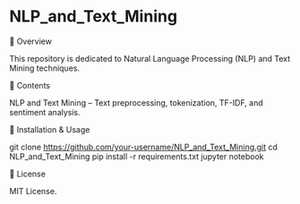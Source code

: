 # NLP_and_Text_Mining
📌 Overview

This repository is dedicated to Natural Language Processing (NLP) and Text Mining techniques.

📂 Contents

NLP and Text Mining – Text preprocessing, tokenization, TF-IDF, and sentiment analysis.

🚀 Installation & Usage

git clone https://github.com/your-username/NLP_and_Text_Mining.git
cd NLP_and_Text_Mining
pip install -r requirements.txt
jupyter notebook

📜 License

MIT License.
